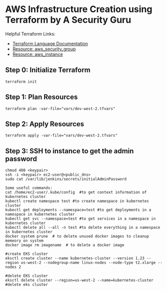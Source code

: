 # AWS Infrastructure Creation using Terraform by A Security Guru

Helpful Terraform Links:
- [Terraform Language Documentation](https://www.terraform.io/docs/language/index.html)
- [Resource: aws_security_group](https://registry.terraform.io/providers/hashicorp/aws/latest/docs/resources/security_group)
- [Resource: aws_instance](https://registry.terraform.io/providers/hashicorp/aws/latest/docs/resources/instance)

## Step 0: Initialize Terraform
```
terraform init
```

## Step 1: Plan Resources
```
terraform plan -var-file="vars/dev-west-2.tfvars"
```

## Step 2: Apply Resources
```
terraform apply -var-file="vars/dev-west-2.tfvars"
```

## Step 3: SSH to instance to get the admin password
```
chmod 400 <keypair>
ssh -i <keypair> ec2-user@<public_dns>
sudo cat /var/lib/jenkins/secrets/initialAdminPassword

Some useful commands:
cat /home/ec2-user/.kube/config  #to get context information of kubernetes cluster
kubectl create namespace test #to create namespace in kubernetes cluster
kubectl get deployments --namespace=test #to get deployments in a namespace in kubernetes cluster
kubectl get svc --namespace=test #to get services in a namespace in kubernetes cluster
kubectl delete all --all -n test #to delete everything in a namespace in kubernetes cluster
docker system prune  # to delete unused docker images to cleanup memeory on system 
docker image rm imagename  # to delete a docker image

#create EKS cluster
eksctl create cluster --name kubernetes-cluster --version 1.23 --region us-west-2 --nodegroup-name linux-nodes --node-type t2.xlarge --nodes 2 

#delete EKS cluster
eksctl delete cluster --region=us-west-2 --name=kubernetes-cluster #delete eks cluster
```
